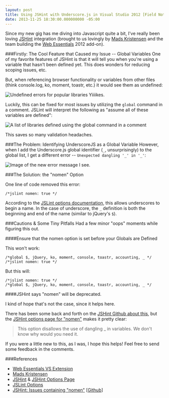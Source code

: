 ```yaml
---
layout: post
title: Using JSHint with Underscore.js in Visual Studio 2012 [Field Notes]
date: 2013-11-25 18:30:00.000000000 -05:00
---
```

Since my new gig has me diving into Javascript quite a bit, I've really been loving <a href="http://jshint.com/" >JSHint</a> integration (brought to us lovingly by <a href="http://madskristensen.net/" >Mads Kristensen</a> and the team building the <a href="http://vswebessentials.com/" >Web Essentials</a> 2012 add-on).

###Firstly: The Cool Feature that Caused my Issue -- Global Variables
One of my favorite features of JSHint is that it will tell you when you're using a variable that hasn't been defined yet. This does wonders for reducing scoping issues, etc.

But, when referencing browser functionality or variables from other files (think console.log, ko, moment, toastr, etc.) it would see them as undefined:

![Undefined errors for popular libraries](http://skwordpresstoghost.azurewebsites.net/wp-content/uploads/2013/11/2013-11-25_JSHint_UndefinedErrors.png)
Yiiiikes.

Luckily, this can be fixed for most issues by utilizing the `global` command in a comment. JSLint will interpret the following as "assume all of these variables are defined":

![A list of libraries defined using the global command in a comment](http://skwordpresstoghost.azurewebsites.net/wp-content/uploads/2013/11/2013-11-25_JSHint_GlobalCommand.png)

This saves so many validation headaches.

###The Problem: Identifying UnderscoreJS as a Global Variable
However, when I add the Underscore.js global identifier (`_`, unsurprisingly) to the global list, I get a different error -- `Unexpected dangling '_' in '_'`:

![Image of the new error message I see.](http://skwordpresstoghost.azurewebsites.net/wp-content/uploads/2013/11/2013-11-25_JSHint_UnexpectedDanglign.png)

###The Solution: the "nomen" Option

One line of code removed this error:

    /*jslint nomen: true */

According to the [JSLint options documentation](http://www.jslint.com/lint.html#options), this allows underscores to begin a name. In the case of underscore, the `_` definition is both the beginning and end of the name (similar to jQuery's `$`).

###Cautions &amp; Some Tiny Pitfalls
Had a few minor "oops" moments while figuring this out.

####Ensure that the nomen option is set before your Globals are Defined

This won't work:

```
/*global $, jQuery, ko, moment, console, toastr, accounting, _ */
/*jslint nomen: true */
```

But this will:

```
/*jslint nomen: true */
/*global $, jQuery, ko, moment, console, toastr, accounting, _ */
```

####JSHint says "nomen" will be deprecated.

I kind of hope that's not the case, since it helps here.

There has been some back and forth on the <a href="https://github.com/jshint/jshint/search?q=nomen&amp;source=cc&amp;type=Issues" >JSHint Github about this</a>, but the <a href="http://www.jshint.com/docs/options/#nomen" >JSHint options page for "nomen"</a> makes it pretty clear:

> This option disallows the use of dangling _ in variables. We don't know why would you need it.

If you were a little new to this, as I was, I hope this helps! Feel free to send some feedback in the comments.

###References
* <a href="http://vswebessentials.com/" >Web Essentials VS Extension</a>
* <a href="http://madskristensen.net/" >Mads Kristensen</a>
* <a href="http://jshint.com/" >JSHint</a> &amp; <a href="http://www.jshint.com/docs/options/#nomen" >JSHint Options Page</a>
* <a href="http://www.jslint.com/lint.html#options" >JSLint Options</a>
* <a href="https://github.com/jshint/jshint/search?q=nomen&amp;source=cc&amp;type=Issues" >JSHint: Issues containing "nomen"</a> [<a href="http://www.github.com/" >Github</a>]</li>
